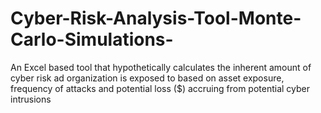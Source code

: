 # Cyber-Risk-Analysis-Tool-Monte-Carlo-Simulations-
An Excel based tool that hypothetically calculates the inherent amount of cyber risk ad organization is exposed to based on asset exposure, frequency of attacks and potential loss ($) accruing from potential cyber intrusions
